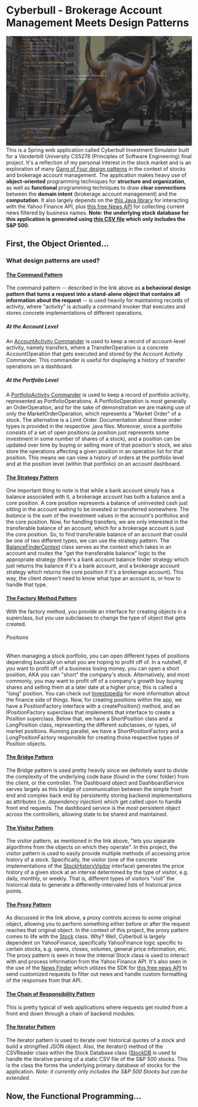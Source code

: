 # Cyberbull - Brokerage Account Management Meets Design Patterns
![cyberbull](cyberbull.png)
This is a Spring web application called Cyberbull Investment Simulator built for a Vanderbilt University CS5278 
(Principles of Software Engineering) final project. It's a reflection of my personal interest in the stock market 
and is an exploration of many [Gang of Four design patterns](https://en.wikipedia.org/wiki/Design_Patterns) in the context of stocks and brokerage account management. The application makes heavy use of **object-oriented** programming techniques for **structure and organization**, as well as **functional** programming techniques to draw **clear connections** between the **domain intent** (brokerage account management) and the **computation**. It also largely depends on the [this Java library](https://github.com/sstrickx/yahoofinance-api) for interacting with the Yahoo Finance API, plus [this free News API](https://newsapi.org/) for collecting current news filtered by business names. 
**Note: the underlying stock database for this application is generated using [this CSV file](src/main/resources/static/csv/sp500.csv) which only includes the S&P 500.**

## First, the Object Oriented...
### What design patterns are used? 
#### [The Command Pattern](https://refactoring.guru/design-patterns/command) 
The command pattern -- described in the link above as **a behavioral design pattern that turns a request into a 
stand-alone object that contains all information about the request** -- is used heavily for maintaining records of 
activity, where "activity" is actually a command invoker that executes and stores concrete implementations of different 
operations.
##### At the Account Level
An [AccountActivity Commander](src/main/java/edu/vanderbilt/cs/cyberbull/core/account/commander/AccountActivity.java)
is used to keep a record of account-level activity, namely transfers, where a 
TransferOperation is a concrete AccountOperation that gets executed and stored by the Account Activity Commander. 
This commander is useful for displaying a history of transfer operations on a dashboard. 
##### At the Portfolio Level 
A [PortfolioActivity Commander](src/main/java/edu/vanderbilt/cs/cyberbull/core/portfolio/PortfolioActivity.java) is 
used to keep a record of portfolio activity, represented as PortfolioOperations. A PortfolioOperation is most 
generally an OrderOperation, and for the sake of demonstration we are making use of only the MarketOrderOperation, 
which represents a "Market Order" of a stock. The alternative is a Limit Order. Documentation about these order 
types is provided in the respective .java files. Moreover, since a portfolio consists of a set of open positions (a 
position just represents some investment in some number of shares of a stock), and a position can be updated over 
time by buying or selling more of that position's stock, we also store the operations affecting a given position in 
an operation list for that position. This means we can view a history of orders at the portfolio level and at the 
position level (within that portfolio) on an account dashboard.

#### [The Strategy Pattern](https://refactoring.guru/design-patterns/strategy)
One important thing to note is that while a bank account simply has a balance associated with it, a brokerage account has both a balance and a core position. A core position represents a balance of uninvested cash just sitting in the account waiting to be invested or transferred somewhere. The *balance* is the sum of the investment values in the account's portfolios and the core position. Now, for handling transfers, we are only interested in the transferable balance of an account, which for a brokerage account is just the core position. So, to find transferable balance of an account that could be one of two different types, we can use the strategy pattern. The [BalanceFinderContext](src/main/java/edu/vanderbilt/cs/cyberbull/core/account/balancefinder/BalanceFinderContext.java) class serves as the context which takes in an account and routes the "get the transferable balance" logic to the appropriate strategy (there's a bank account balance finder strategy which just returns the balance if it's a bank account, and a brokerage account strategy which returns the core position if it's a brokerage account). This way, the client doesn't need to know what type an account is, or how to handle that type. 

#### [The Factory Method Pattern](https://refactoring.guru/design-patterns/creational-patterns)
With the factory method, you provide an interface for creating objects in a superclass, but you use subclasses to 
change the type of object that gets created. 
###### Positions
When managing a stock portfolio, you can open different types of positions depending basically on what you are 
hoping to profit off of. In a nutshell, if you want to profit off of a business losing money, you can open a short 
position, AKA you can "short" the company's stock. Alternatively, and most commonly, you may want to profit off of a 
company's growth buy buying shares and selling them at a later date at a higher price; this is called a "long" 
position. You can check out [Investopedia](https://www.investopedia.com/ask/answers/100314/whats-difference-between-long-and-short-position-market.asp)
for more information about the finance side of things. Now, for creating positions within the app, we have a 
PositionFactory interface with a createPosition() method, and an IPositionFactory superclass that implements that 
interface to create a Position superclass. Below that, we have a ShortPosition class and a LongPosition class, 
representing the different subclasses, or types, of market positions. Running parallel, we have a 
ShortPositionFactory and a LongPositionFactory responsible for creating those respective types of Position objects.  

#### [The Bridge Pattern](https://refactoring.guru/design-patterns/bridge)
The Bridge pattern is used pretty heavily since we definitely want to divide the complexity of the underlying code 
base (found in the core/ folder) from the client, or the controller. The Dashboard object and DashboardService 
serves largely as this bridge of communication between the simple front end and complex back end by persistently 
storing backend implementations as attributes (i.e. *dependency injection*) which get called upon to handle front end 
requests. The dashboard service is the most persistent object across the controllers, allowing state to be shared and maintained. 
 
#### [The Visitor Pattern](https://refactoring.guru/design-patterns/visitor)
The visitor pattern, as mentioned in the link above, "lets you separate algorithms from the objects on which they 
operate". In this project, the visitor pattern is used to easily provide multiple methods of accessing price history 
of a stock. Specifically, the visitor (one of the concrete implementations of the [StockHistoryVisitor](src/main/java/edu/vanderbilt/cs/cyberbull/core/stock_history/StockHistoryVisitor.java) interface) generates the price history of a given 
stock at an interval determined by the type of visitor, e.g. daily, monthly, or weekly. That is, different types of 
visitors "visit" the historical data to generate a differently-intervaled lists of historical price points. 

#### [The Proxy Pattern](https://refactoring.guru/design-patterns/proxy)
As discussed in the link above, a proxy controls access to some original object, allowing you to perform something either before or after the request reaches that original object. In the context of this project, the proxy pattern comes to life with the [Stock](src/main/java/edu/vanderbilt/cs/cyberbull/core/Stock.java) class. Why? Well, Cyberbull is largely dependent on YahooFinance, specifically YahooFinance logic specific to certain stocks, e.g. opens, closes, volumes, general price information, etc. The proxy pattern is seen in how the internal Stock class is used to interact with and process information from the Yahoo Finance API. It's also seen in the use of the [News Finder](src/main/java/edu/vanderbilt/cs/cyberbull/core/news/NewsFinder.java) which utilizes the SDK for [this free news API]((https://newsapi.org/)) to send customized requests to filter out news and handle custom formatting of the responses from that API. 

#### [The Chain of Responsibility Pattern](https://refactoring.guru/design-patterns/chain-of-responsibility)
This is pretty typical of web applications where requests get routed from a front end down through a chain of backend modules. 

#### [The Iterator Pattern](https://refactoring.guru/design-patterns/iterator)
The iterator pattern is used to iterate over historical quotes of a stock and build a stringified JSON object. Also, the iterator() method of the CSVReader class within the Stock Database class ([StockDB]((src/main/java/edu/vanderbilt/cs/cyberbull/core/stockdb/StockDB.java)) is used to handle the iterative parsing of a static CSV file of the S&P 500 stocks. This is the class the forms the underlying primary database of stocks for the application. *Note: it currently only includes the S&P 500 Stocks but can be extended.*

## Now, the Functional Programming...

